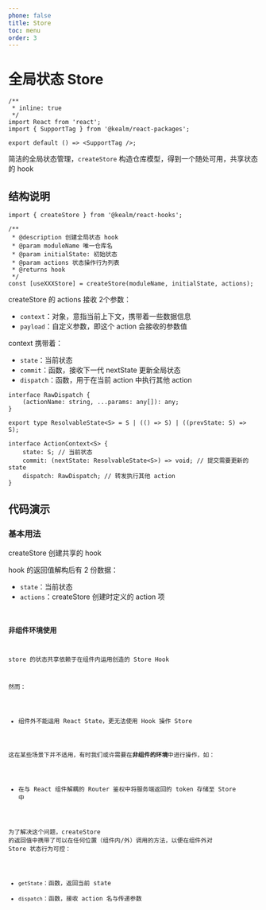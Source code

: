 ```yaml
---
phone: false
title: Store
toc: menu
order: 3
---
```


# 全局状态 Store

```tsx
/**
 * inline: true
 */
import React from 'react';
import { SupportTag } from '@kealm/react-packages';

export default () => <SupportTag />;
```

简洁的全局状态管理，`createStore` 构造仓库模型，得到一个随处可用，共享状态的 hook

## 结构说明

```tsx | pure
import { createStore } from '@kealm/react-hooks';

/**
 * @description 创建全局状态 hook
 * @param moduleName 唯一仓库名
 * @param initialState: 初始状态
 * @param actions 状态操作行为列表
 * @returns hook
 */
const [useXXXStore] = createStore(moduleName, initialState, actions);
```

createStore 的 actions 接收 2个参数：

- `context`：对象，意指当前上下文，携带着一些数据信息
- `payload`：自定义参数，即这个 action 会接收的参数值

context 携带着：

- `state`：当前状态
- `commit`：函数，接收下一代 nextState 更新全局状态
- `dispatch`：函数，用于在当前 action 中执行其他 action

```tsx | pure
interface RawDispatch {
    (actionName: string, ...params: any[]): any;
}

export type ResolvableState<S> = S | (() => S) | ((prevState: S) => S);

interface ActionContext<S> {
    state: S; // 当前状态
    commit: (nextState: ResolvableState<S>) => void; // 提交需要更新的 state
    dispatch: RawDispatch; // 转发执行其他 action
}
```

## 代码演示

### 基本用法

createStore 创建共享的 hook

hook 的返回值解构后有 2 份数据：

- `state`：当前状态
- `actions`：createStore 创建时定义的 action 项

<code 
  src='./demos/demo-store-base.tsx' 
  title='基本用法' 
  description='构造 useCountStore，任何位置引入 useCountStore 都可以共享状态' 
/>

### 非组件环境使用

store 的状态共享依赖于在组件内运用创造的 Store Hook

然而：

- 组件外不能运用 React State，更无法使用 Hook 操作 Store

这在某些场景下并不适用，有时我们或许需要在**非组件的环境**中进行操作，如：

- 在与 React 组件解耦的 Router 鉴权中将服务端返回的 token 存储至 Store 中

为了解决这个问题，createStore 的返回值中携带了可以在任何位置（组件内/外）调用的方法，以便在组件外对 Store 状态行为可控：

- `getState`：函数，返回当前 state
- `dispatch`：函数，接收 action 名与传递参数

<code 
  src='./demos/demo-store-global.tsx' 
  title='非组件环境使用' 
  description='getState, dispatch 不论在组件内，还是在组件外的环境中都可以被正常调用' 
/>